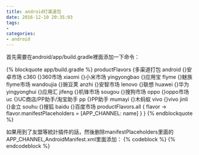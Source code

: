```yaml
---
title: android打渠道包
date: 2016-12-10 20:35:03
tags:
- 
categories:
- android
---
```


首先需要在android/app/build.gradle裡面添加一下命令：

<!-- more -->

{% blockquote app/build.gradle %}
   productFlavors {多渠道打包
               android {}安卓市场
               c360 {}360市场
               xiaomi {}小米市场
               yingyongbao {}应用宝
               flyme {}魅族flyme市场
               wandoujia {}豌豆荚
               anzhi {}安智市场
               lenovo {}联想
               huawei {}华为
               yingyonghui {}应用汇
               jifeng {}机锋市场
               sougou {}搜狗市场
               oppo {}oppo市场
               uc {}UC商店/PP助手/淘宝助手
               pp {}PP助手
               mumayi {}木蚂蚁
               vivo {}vivo
               jinli {}金立
               souhu {}搜狐
               baidu {}百度市场
               productFlavors.all { flavor ->
                   flavor.manifestPlaceholders = [APP_CHANNEL: name]
               }
           }
   {% endblockquote %}
   
   如果用到了友盟等統計插件的話，然後删除manifestPlaceholders里面的APP_CHANNEL,AndroidManifest.xml里面添加：
     {% codeblock %}
         <meta-data android:value="${APP_CHANNEL}"  android:name="UMENG_CHANNEL"/>
     {% endcodeblock %}
